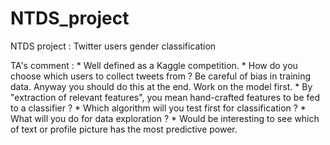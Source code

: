 # NTDS_project
NTDS project : Twitter users gender classification

TA's comment : 
	* Well defined as a Kaggle competition.
	* How do you choose which users to collect tweets from ? Be careful of bias in training data. Anyway you should do this at the end. Work on the model first.
	* By "extraction of relevant features", you mean hand-crafted features to be fed to a classifier ?
	* Which algorithm will you test first for classification ?
	* What will you do for data exploration ?
	* Would be interesting to see which of text or profile picture has the most predictive power.
